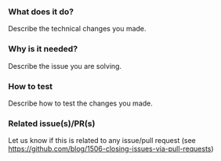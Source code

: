 ### What does it do?
Describe the technical changes you made.

### Why is it needed?
Describe the issue you are solving.

### How to test
Describe how to test the changes you made.

### Related issue(s)/PR(s)
Let us know if this is related to any issue/pull request (see https://github.com/blog/1506-closing-issues-via-pull-requests)
